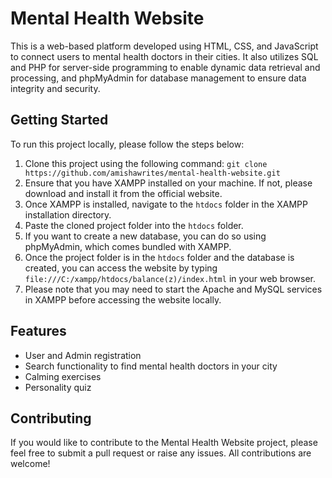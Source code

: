 <h1>Mental Health Website</h1>
<p>This is a web-based platform developed using HTML, CSS, and JavaScript to connect users to mental health doctors in their cities. It also utilizes SQL and PHP for server-side programming to enable dynamic data retrieval and processing, and phpMyAdmin for database management to ensure data integrity and security.</p>
<h2>Getting Started</h2>
<p>To run this project locally, please follow the steps below:</p>
<ol>
  <li>Clone this project using the following command: <code>git clone https://github.com/amishawrites/mental-health-website.git</code></li>
  <li>Ensure that you have XAMPP installed on your machine. If not, please download and install it from the official website.</li>
  <li>Once XAMPP is installed, navigate to the <code>htdocs</code> folder in the XAMPP installation directory.</li>
  <li>Paste the cloned project folder into the <code>htdocs</code> folder.</li>
  <li>If you want to create a new database, you can do so using phpMyAdmin, which comes bundled with XAMPP.</li>
  <li>Once the project folder is in the <code>htdocs</code> folder and the database is created, you can access the website by typing <code>file:///C:/xampp/htdocs/balance(z)/index.html</code> in your web browser.</li>
  <li>Please note that you may need to start the Apache and MySQL services in XAMPP before accessing the website locally.</li>
</ol>

<h2>Features</h2>
<ul>
  <li>User and Admin registration</li>
  <li>Search functionality to find mental health doctors in your city</li>
  <li>Calming exercises</li>
  <li>Personality quiz</li>
  
</ul>

<h2>Contributing</h2>
<p>If you would like to contribute to the Mental Health Website project, please feel free to submit a pull request or raise any issues. All contributions are welcome!</p>


